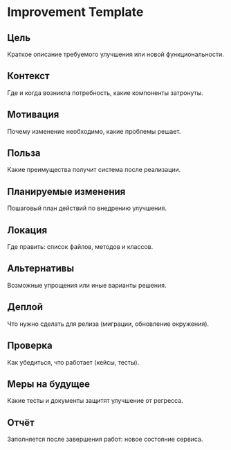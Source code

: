 # Improvement Template

## Цель
Краткое описание требуемого улучшения или новой функциональности.

## Контекст
Где и когда возникла потребность, какие компоненты затронуты.

## Мотивация
Почему изменение необходимо, какие проблемы решает.

## Польза
Какие преимущества получит система после реализации.

## Планируемые изменения
Пошаговый план действий по внедрению улучшения.

## Локация
Где править: список файлов, методов и классов.

## Альтернативы
Возможные упрощения или иные варианты решения.

## Деплой
Что нужно сделать для релиза (миграции, обновление окружения).

## Проверка
Как убедиться, что работает (кейсы, тесты).

## Меры на будущее
Какие тесты и документы защитят улучшение от регресса.

## Отчёт
Заполняется после завершения работ: новое состояние сервиса.
